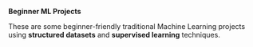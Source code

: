 **Beginner ML Projects**  

These are some beginner-friendly traditional Machine Learning projects using **structured datasets** and **supervised learning** techniques.

